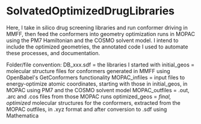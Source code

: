 # SolvatedOptimizedDrugLibraries
Here, I take in silico drug screening libraries and run conformer driving in MMFF, then feed the conformers into geometry optimization runs in MOPAC using the PM7 Hamiltonian and the COSMO solvent model. I intend to include the optimized geometries, the annotated code I used to automate these processes, and documentation.

Folder/file convention:
DB_xxx.sdf = the libraries I started with
initial_geos = molecular structure files for conformers generated in MMFF using OpenBabel's GetConformers functionality
MOPAC_infiles = input files to energy-optimize atomic coordinates, starting with those in initial_geos, in MOPAC using PM7 and the COSMO solvent model
MOPAC_outfiles = .out, .arc and .cos files from those MOPAC runs
optimized_geos = *final, optimized* molecular structures for the conformers, extracted from the MOPAC outfiles, in .xyz format and after conversion to .sdf using Mathematica



